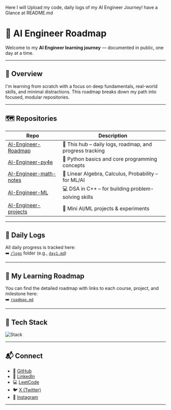 
Here I will Upload my code, daily logs of  my AI Engineer Journey!  have a Glance at README.md
# 🧠 AI Engineer Roadmap

Welcome to my **AI Engineer learning journey** — documented in public, one day at a time.

---

## 📍 Overview

I'm learning from scratch with a focus on deep fundamentals, real-world skills, and minimal distractions. This roadmap breaks down my path into focused, modular repositories.

---

## 🗺️ Repositories

| Repo | Description |
|------|-------------|
| [AI-Engineer-Roadmap](https://github.com/your-username/ai-roadmap) | 🌱 This hub – daily logs, roadmap, and progress tracking |
| [AI-Engineer-py4e](https://github.com/your-username/ai-python-foundations) | 🐍 Python basics and core programming concepts |
| [AI-Engineer-math-notes](https://github.com/your-username/ai-math-notes) | 📐 Linear Algebra, Calculus, Probability – for ML/AI |
| [AI-Engineer-ML](https://github.com/your-username/ai-dsa-cpp) | 💻 DSA in C++ – for building problem-solving skills |
| [AI-Engineer-projects](https://github.com/your-username/ai-projects) | 🧪 Mini AI/ML projects & experiments |

---

## 📅 Daily Logs

All daily progress is tracked here:  
➡️ [`/logs`](logs/) folder (e.g., [`day1.md`](logs/day1.md))

---

## 🧭 My Learning Roadmap

You can find the detailed roadmap with links to each course, project, and milestone here:  
➡️ [`roadmap.md`](roadmap.md)

---

## 🧩 Tech Stack

<img src="https://skillicons.dev/icons?i=python,cpp,git,vscode,linux,scikit-learn,tensorflow&perline=8" alt="Stack" />

---

## 📬 Connect

- 🐙 [GitHub](https://github.com/GaneshBorse)
- 💬 [LinkedIn](https://www.instagram.com/code.ganesh.borse_/ )
- 💻 [LeetCode](https://leetcode.com/your-id/)  
- 🐦 [X (Twitter)]( https://x.com/geekanex )  
- 📸 [Instagram]( https://www.linkedin.com/in/geekanex/)
---

